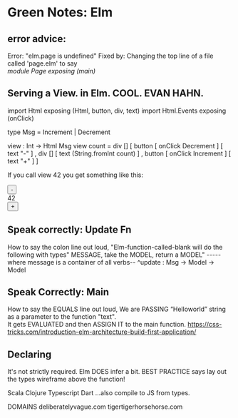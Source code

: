 # Green Notes: Elm

## error advice:
Error: "elm.page is undefined"
Fixed by: Changing the top line of a 
file called 'page.elm' to say  
		_module Page exposing (main)_


## Serving a View. in Elm. COOL. EVAN HAHN.
import Html exposing (Html, button, div, text)
import Html.Events exposing (onClick)

type Msg = Increment | Decrement

view : Int -> Html Msg
view count =
  div []
    [ button [ onClick Decrement ] [ text "-" ]
    , div [] [ text (String.fromInt count) ]
    , button [ onClick Increment ] [ text "+" ]
    ]

If you call view 42 you get something like this:

<div>
  <button>-</button>
  <div>42</div>
  <button>+</button>
</div>



## Speak correctly: Update Fn
How to say the colon line out loud,
"Elm-function-called-blank will do the following with types" MESSAGE, take the MODEL, return a MODEL"
-----where message is a container of all verbs--
^update : Msg -> Model -> Model


## Speak Correctly: Main  
How to say the EQUALS line out loud,
We are 
PASSING “Helloworld” string as a 
parameter to the function "text".  
It gets 
EVALUATED and then
ASSIGN IT to the main function.
https://css-tricks.com/introduction-elm-architecture-build-first-application/

## Declaring
It's not strictly required. Elm DOES infer a bit.
BEST PRACTICE 
says lay out the types wireframe above the function!


Scala
Clojure
Typescript
Dart
...also compile to JS from types.

DOMAINS
deliberatelyvague.com
tigertigerhorsehorse.com
